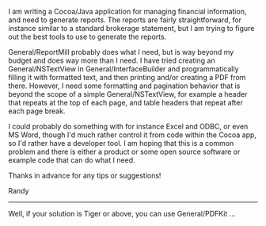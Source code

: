 I am writing a Cocoa/Java application for managing financial information, and need to generate reports.  The reports are fairly straightforward, for instance similar to a standard brokerage statement, but I am trying to figure out the best tools to use to generate the reports.

General/ReportMill probably does what I need, but is way beyond my budget and does way more than I need.  I have tried creating an General/NSTextView in General/InterfaceBuilder and programmatically filling it with formatted text, and then printing and/or creating a PDF from there.  However, I need some formatting and pagination behavior that is beyond the scope of a simple General/NSTextView, for example a header that repeats at the top of each page, and table headers that repeat after each page break.

I could probably do something with for instance Excel and ODBC, or even MS Word, though I'd much rather control it from code within the Cocoa app, so I'd rather have a developer tool.  I am hoping that this is a common problem and there is either a product or some open source software or example code that can do what I need.

Thanks in advance for any tips or suggestions!

Randy

----

Well, if your solution is Tiger or above, you can use General/PDFKit ...
